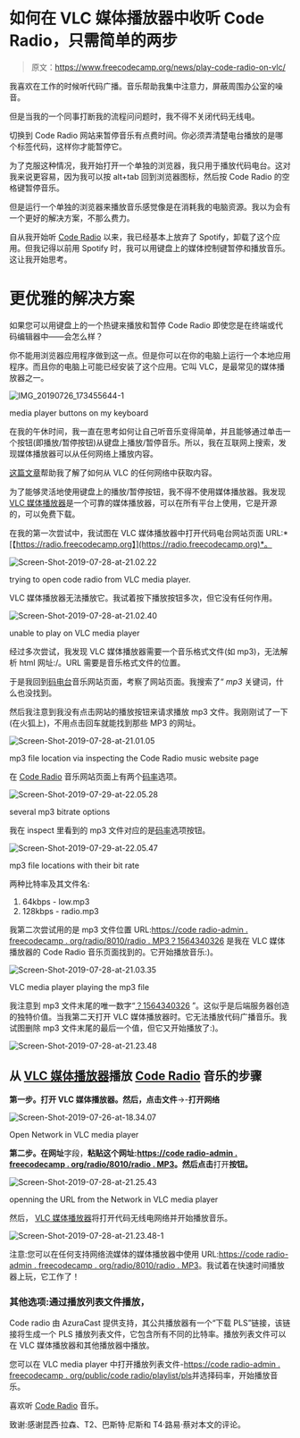 # 如何在 VLC 媒体播放器中收听 Code Radio，只需简单的两步

> 原文：<https://www.freecodecamp.org/news/play-code-radio-on-vlc/>

我喜欢在工作的时候听代码广播。音乐帮助我集中注意力，屏蔽周围办公室的噪音。

但是当我的一个同事打断我的流程问问题时，我不得不关闭代码无线电。

切换到 Code Radio 网站来暂停音乐有点费时间。你必须弄清楚电台播放的是哪个标签代码，这样你才能暂停它。

为了克服这种情况，我开始打开一个单独的浏览器，我只用于播放代码电台。这对我来说更容易，因为我可以按 alt+tab 回到浏览器图标，然后按 Code Radio 的空格键暂停音乐。

但是运行一个单独的浏览器来播放音乐感觉像是在消耗我的电脑资源。我以为会有一个更好的解决方案，不那么费力。

自从我开始听 [Code Radio](https://coderadio.freecodecamp.org/) 以来，我已经基本上放弃了 Spotify，卸载了这个应用。但我记得以前用 Spotify 时，我可以用键盘上的媒体控制键暂停和播放音乐。这让我开始思考。

# 更优雅的解决方案

如果您可以用键盘上的一个热键来播放和暂停 Code Radio 即使您是在终端或代码编辑器中——会怎么样？

你不能用浏览器应用程序做到这一点。但是你可以在你的电脑上运行一个本地应用程序。而且你的电脑上可能已经安装了这个应用。它叫 VLC，是最常见的媒体播放器之一。

![IMG_20190726_173455644-1](img/7fc0714ed60ff5f4bb089c55f70740c1.png)

media player buttons on my keyboard

在我的午休时间，我一直在思考如何让自己听音乐变得简单，并且能够通过单击一个按钮(即播放/暂停按钮)从键盘上播放/暂停音乐。所以，我在互联网上搜索，发现媒体播放器可以从任何网络上播放内容。

[这篇文章](https://www.vlchelp.com/access-media-upnp-dlna/)帮助我了解了如何从 VLC 的任何网络中获取内容。

为了能够灵活地使用键盘上的播放/暂停按钮，我不得不使用媒体播放器。我发现 [VLC 媒体播放器](https://www.videolan.org/vlc/index.html)是一个可靠的媒体播放器，可以在所有平台上使用，它是开源的，可以免费下载。

在我的第一次尝试中，我试图在 VLC 媒体播放器中打开代码电台网站页面 URL:*[【https://radio.freecodecamp.org】](https://radio.freecodecamp.org)*。

![Screen-Shot-2019-07-28-at-21.02.22](img/eb676a0427d099cae29ed5958d865f71.png)

trying to open code radio from VLC media player.

VLC 媒体播放器无法播放它。我试着按下播放按钮多次，但它没有任何作用。

![Screen-Shot-2019-07-28-at-21.02.40](img/182fe788ecadd7846f43915927b4ef6b.png)

unable to play on VLC media player

经过多次尝试，我发现 VLC 媒体播放器需要一个音乐格式文件(如 mp3)，无法解析 html 网址:/。URL 需要是音乐格式文件的位置。

于是我回到[码电台](https://coderadio.freecodecamp.org/)音乐网站页面，考察了网站页面。我搜索了“ *mp3* 关键词，什么也没找到。

然后我注意到我没有点击网站的播放按钮来请求播放 mp3 文件。我刚刚试了一下(在火狐上)，不用点击回车就能找到那些 MP3 的网址。

![Screen-Shot-2019-07-28-at-21.01.05](img/e432e99dbc777977ad4cbea3fd8814b8.png)

mp3 file location via inspecting the Code Radio music website page

在 [Code Radio](https://coderadio.freecodecamp.org/) 音乐网站页面上有两个[码率](https://en.wikipedia.org/wiki/MP3#Bit_rate)选项。

![Screen-Shot-2019-07-29-at-22.05.28](img/d09a471a17cfd829a1ec3c72926aaa52.png)

several mp3 bitrate options

我在 inspect 里看到的 mp3 文件对应的是[码率](https://www.freecodecamp.org/news/play-code-radio-on-vlc/Code%20Radio%20music%20website%20page)选项按钮。

![Screen-Shot-2019-07-29-at-22.05.47](img/42bef6aa4386014cde56e5784ca28699.png)

mp3 file locations with their bit rate

两种比特率及其文件名:

1.  64kbps - low.mp3
2.  128kbps - radio.mp3

我第二次尝试用的是 mp3 文件位置 URL:[https://code radio-admin . freecodecamp . org/radio/8010/radio . MP3？1564340326](https://coderadio-admin.freecodecamp.org/radio/8010/radio.mp3?1564340326) 是我在 VLC 媒体播放器的 Code Radio 音乐页面找到的。它开始播放音乐:)。

![Screen-Shot-2019-07-28-at-21.03.35](img/cf93109c3d124a5d7ad987c615d71f8d.png)

VLC media player playing the mp3 file

我注意到 mp3 文件末尾的唯一数字“[？1564340326](https://coderadio-admin.freecodecamp.org/radio/8010/radio.mp3?1564340326) ”。这似乎是后端服务器创造的独特价值。当我第二天打开 VLC 媒体播放器时。它无法播放代码广播音乐。我试图删除 mp3 文件末尾的最后一个值，但它又开始播放了:)。

![Screen-Shot-2019-07-28-at-21.23.48](img/a0a8a029388c0d0228ec6e536e11039d.png)

## 从 [VLC 媒体播放器](https://www.videolan.org/vlc/index.html)播放 [Code Radio](https://coderadio.freecodecamp.org/) 音乐的步骤

**第一步。**打开 VLC 媒体播放器。然后，点击**文件**->-**打开网络**

![Screen-Shot-2019-07-26-at-18.34.07](img/52ef6e351698c1528296459fe59d53fe.png)

Open Network in VLC media player

**第二步。**在**网址**字段，**粘贴这个网址:[https://code radio-admin . freecodecamp . org/radio/8010/radio . MP3](https://coderadio-admin.freecodecamp.org/radio/8010/radio.mp3)。然后点击**打开**按钮。**

![Screen-Shot-2019-07-28-at-21.25.43](img/c71ab40caf57739f99106ec259b54449.png)

openning the URL from the Network in VLC media player

然后， [VLC 媒体播放器](https://www.videolan.org/vlc/index.html)将打开代码无线电网络并开始播放音乐。

![Screen-Shot-2019-07-28-at-21.23.48-1](img/61b4d77571716a3bfcf17025a17ce57c.png)

注意:您可以在任何支持网络流媒体的媒体播放器中使用 URL:[https://code radio-admin . freecodecamp . org/radio/8010/radio . MP3](https://coderadio-admin.freecodecamp.org/radio/8010/radio.mp3)。我试着在快速时间播放器上玩，它工作了！

### 其他选项:通过播放列表文件播放，

Code radio 由 AzuraCast 提供支持，其公共播放器有一个“下载 PLS”链接，该链接将生成一个 PLS 播放列表文件，它包含所有不同的比特率。播放列表文件可以在 VLC 媒体播放器和其他播放器中播放。

您可以在 VLC media player 中打开播放列表文件-[https://code radio-admin . freecodecamp . org/public/code radio/playlist/pls](https://coderadio-admin.freecodecamp.org/public/coderadio/playlist/pls)并选择码率，开始播放音乐。

喜欢听 [Code Radio](https://coderadio.freecodecamp.org/) 音乐。

致谢:感谢昆西·拉森、T2、巴斯特·尼斯和 T4·路易·蔡对本文的评论。